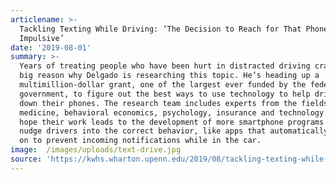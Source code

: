 ```yaml
---
articlename: >-
  Tackling Texting While Driving: ‘The Decision to Reach for That Phone Can Be
  Impulsive’
date: '2019-08-01'
summary: >-
  Years of treating people who have been hurt in distracted driving crashes is a
  big reason why Delgado is researching this topic. He’s heading up a
  multimillion-dollar grant, one of the largest ever funded by the federal
  government, to figure out the best ways to use technology to help drivers put
  down their phones. The research team includes experts from the fields of
  medicine, behavioral economics, psychology, insurance and technology. They
  hope their work leads to the development of more smartphone programs that can
  nudge drivers into the correct behavior, like apps that automatically switch
  on to prevent incoming notifications while in the car.
image:  /images/uploads/text-drive.jpg
source: 'https://kwhs.wharton.upenn.edu/2019/08/tackling-texting-while-driving/'
---
```


